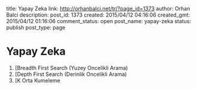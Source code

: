 title: Yapay Zeka
link: http://orhanbalci.net/tr/?page_id=1373
author: Orhan Balci
description: 
post_id: 1373
created: 2015/04/12 04:16:06
created_gmt: 2015/04/12 01:16:06
comment_status: open
post_name: yapay-zeka
status: publish
post_type: page

# Yapay Zeka

1. [Breadth First Search (Yuzey Oncelikli Arama)
  2. [Depth First Search (Derinlik Oncelikli Arama)
  3. [K Orta Kumeleme